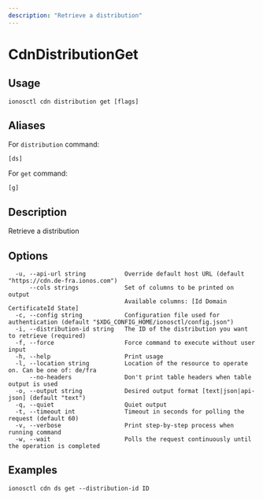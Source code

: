 ```yaml
---
description: "Retrieve a distribution"
---
```


# CdnDistributionGet

## Usage

```text
ionosctl cdn distribution get [flags]
```

## Aliases

For `distribution` command:

```text
[ds]
```

For `get` command:

```text
[g]
```

## Description

Retrieve a distribution

## Options

```text
  -u, --api-url string           Override default host URL (default "https://cdn.de-fra.ionos.com")
      --cols strings             Set of columns to be printed on output 
                                 Available columns: [Id Domain CertificateId State]
  -c, --config string            Configuration file used for authentication (default "$XDG_CONFIG_HOME/ionosctl/config.json")
  -i, --distribution-id string   The ID of the distribution you want to retrieve (required)
  -f, --force                    Force command to execute without user input
  -h, --help                     Print usage
  -l, --location string          Location of the resource to operate on. Can be one of: de/fra
      --no-headers               Don't print table headers when table output is used
  -o, --output string            Desired output format [text|json|api-json] (default "text")
  -q, --quiet                    Quiet output
  -t, --timeout int              Timeout in seconds for polling the request (default 60)
  -v, --verbose                  Print step-by-step process when running command
  -w, --wait                     Polls the request continuously until the operation is completed
```

## Examples

```text
ionosctl cdn ds get --distribution-id ID
```

